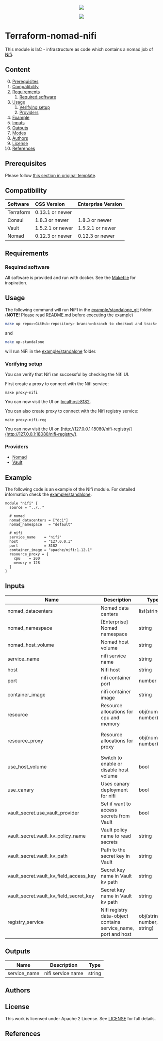 <!-- markdownlint-disable MD041 -->
<p align="center"><a href="https://github.com/fredrikhgrelland/vagrant-hashistack-template" alt="Built on"><img src="https://img.shields.io/badge/Built%20from%20template-Vagrant--hashistack--template-blue?style=for-the-badge&logo=github"/></a><p align="center"><a href="https://github.com/fredrikhgrelland/vagrant-hashistack" alt="Built on"><img src="https://img.shields.io/badge/Powered%20by%20-Vagrant--hashistack-orange?style=for-the-badge&logo=vagrant"/></a></p></p>


# Terraform-nomad-nifi
This module is IaC - infrastructure as code which contains a nomad job of [Nifi](https://nifi.apache.org/).

## Content
0. [Prerequisites](#prerequisites)
1. [Compatibility](#compatibility)
2. [Requirements](#requirements)
    1. [Required software](#required-software)
3. [Usage](#usage)
   1. [Verifying setup](#verifying-setup)
   2. [Providers](#providers)
4. [Example](#example)
5. [Inputs](#inputs)
6. [Outputs](#outputs)
7. [Modes](#modes)
8. [Authors](#authors)
9. [License](#license)
10. [References](#references)

## Prerequisites
Please follow [this section in original template](https://github.com/fredrikhgrelland/vagrant-hashistack-template#install-prerequisites).

## Compatibility
|Software|OSS Version|Enterprise Version|
|:---|:---|:---|
|Terraform|0.13.1 or newer||
|Consul|1.8.3 or newer|1.8.3 or newer|
|Vault|1.5.2.1 or newer|1.5.2.1 or newer|
|Nomad|0.12.3 or newer|0.12.3 or newer|

## Requirements

### Required software
All software is provided and run with docker.
See the [Makefile](Makefile) for inspiration.

## Usage
The following command will run NiFI in the [example/standalone_git](example/standalone_git) folder. (__NOTE!__ Please read [README.md](example/standalone_git/README.md) before executing the example)
```sh
make up repo=<GitHub-repository> branch=<branch to checkout and track> user=<GitHub username> token=<personal token from GitHub> 
```
and
```sh
make up-standalone
```
will run NiFi in the [example/standalone](example/standalone) folder.

### Verifying setup
You can verify that Nifi ran successful by checking the Nifi UI.

First create a proxy to connect with the Nifi service:
```
make proxy-nifi
```
You can now visit the UI on [localhost:8182](http://localhost:8182).

You can also create proxy to connect with the Nifi registry service:
```
make proxy-nifi-reg
```
You can now visit the UI on [http://127.0.0.1:18080/nifi-registry/](http://127.0.0.1:18080/nifi-registry/).

### Providers
- [Nomad](https://registry.terraform.io/providers/hashicorp/nomad/latest/docs)
- [Vault](https://registry.terraform.io/providers/hashicorp/vault/latest/docs)

## Example
The following code is an example of the Nifi module. For detailed information check the [example/standalone](/example/standalone).
```hcl-terraform
module "nifi" {
  source = "../.."

  # nomad
  nomad_datacenters = ["dc1"]
  nomad_namespace   = "default"

  # nifi
  service_name    = "nifi"
  host            = "127.0.0.1"
  port            = 8182
  container_image = "apache/nifi:1.12.1"
  resource_proxy = {
    cpu    = 200
    memory = 128
  }
}
```

## Inputs
| Name | Description | Type | Default | Required |
|------|-------------|------|---------|:--------:|
| nomad\_datacenters | Nomad data centers | list(string) | ["dc1"] | yes |
| nomad\_namespace | [Enterprise] Nomad namespace | string | "default" | yes |
| nomad\_host\_volume | Nomad host volume | string | "persistence" | no |
| service\_name | nifi service name | string | "nifi" | yes |
| host | Nifi host | string | "127.0.0.1" | yes |
| port | nifi container port | number | 8182 | yes |
| container\_image | nifi container image | string | "apache/nifi:latest" | yes |
| resource | Resource allocations for cpu and memory | obj(number, number)| { <br> cpu = 500, <br> memory = 1024 <br> } | no |
| resource_proxy | Resource allocations for proxy | obj(number, number)| { <br> cpu = 200, <br> memory = 128 <br> } | no |
| use\_host\_volume | Switch to enable or disable host volume | bool | false | no |
| use\_canary | Uses canary deployment for nifi | bool | false | no |
| vault_secret.use_vault_provider | Set if want to access secrets from Vault | bool | true | no |
| vault_secret.vault_kv_policy_name | Vault policy name to read secrets | string | "kv-secret" | no |
| vault_secret.vault_kv_path | Path to the secret key in Vault | string | "secret/data/minio" | no |
| vault_secret.vault_kv_field_access_key | Secret key name in Vault kv path | string | "access_key" | no |
| vault_secret.vault_kv_field_secret_key | Secret key name in Vault kv path | string | "secret_key" | no |
| registry\_service | Nifi registry data-object contains service_name, port and host | obj(string, number, string) | no | no |

## Outputs
| Name | Description | Type |
|------|-------------|------|
| service\_name | nifi service name | string |

## Authors

## License
This work is licensed under Apache 2 License. See [LICENSE](./LICENSE) for full details.

## References
